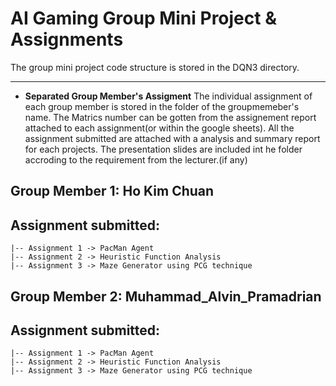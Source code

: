 # AI Gaming Group Mini Project & Assignments

The group mini project code structure is stored in the DQN3 directory.

------------------------------------------------------------------------------------
* **Separated Group Member's Assigment**
The individual assignment of each group member is stored in the folder of the groupmemeber's name. The Matrics number can be gotten from the assignement report attached to each assignment(or within the google sheets). All the assignment submitted are attached with a analysis and summary report for each projects. The presentation slides are included int he folder accroding to the requirement from the lecturer.(if any)

Group Member 1: Ho Kim Chuan
----------------------------------------
Assignment submitted: 
-----------------------------
    |-- Assignment 1 -> PacMan Agent
    |-- Assignment 2 -> Heuristic Function Analysis
    |-- Assignment 3 -> Maze Generator using PCG technique
    
    
Group Member 2: Muhammad_Alvin_Pramadrian
-----------------------------------------
Assignment submitted: 
-----------------------------
    |-- Assignment 1 -> PacMan Agent
    |-- Assignment 2 -> Heuristic Function Analysis
    |-- Assignment 3 -> Maze Generator using PCG technique
